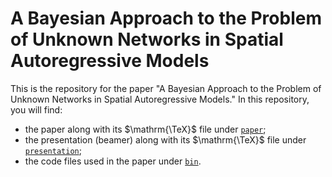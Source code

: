 # A Bayesian Approach to the Problem of Unknown Networks in Spatial Autoregressive Models

This is the repository for the paper
"A Bayesian Approach to the Problem of Unknown Networks in Spatial Autoregressive Models."
In this repository, you will find:

- the paper along with its $\mathrm{\TeX}$ file under [`paper`](paper/);
- the presentation (beamer) along with its $\mathrm{\TeX}$ file under [`presentation`](presentation/);
- the code files used in the paper under [`bin`](bin/).
